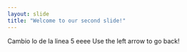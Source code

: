 ```yaml
---
layout: slide
title: "Welcome to our second slide!"
---
```

Cambio lo de la linea 5 eeee
Use the left arrow to go back!
